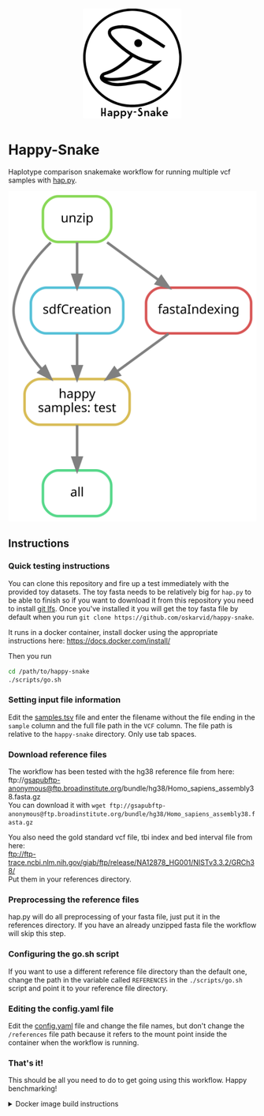 <h1 align="center">
  <br>
  <a href="https://github.com/oskarvid/happy-snake"><img src="https://raw.githubusercontent.com/oskarvid/happy-snake/master/.logo.svg?sanitize=true" alt="Happy-Snake" width="200"></a>
</h1>

# Happy-Snake
Haplotype comparison snakemake workflow for running multiple vcf samples with [hap.py](https://github.com/Illumina/hap.py/).

![happy snake dag](https://raw.githubusercontent.com/oskarvid/happy-snake/master/.dag.svg?sanitize=true)

## Instructions

### Quick testing instructions
You can clone this repository and fire up a test immediately with the provided toy datasets. The toy fasta needs to be relatively big for `hap.py` to be able to finish so if you want to download it from this repository you need to install [git lfs](https://git-lfs.github.com/). Once you've installed it you will get the toy fasta file by default when you run `git clone https://github.com/oskarvid/happy-snake`. 

It runs in a docker container, install docker using the appropriate instructions here: https://docs.docker.com/install/

Then you run
```bash
cd /path/to/happy-snake
./scripts/go.sh
```

### Setting input file information
Edit the [samples.tsv](https://raw.githubusercontent.com/oskarvid/happy-snake/master/samples.tsv) file and enter the filename without the file ending in the `sample` column and the full file path in the `VCF` column. The file path is relative to the `happy-snake` directory. Only use tab spaces.  

### Download reference files
The workflow has been tested with the hg38 reference file from here: ftp://gsapubftp-anonymous@ftp.broadinstitute.org/bundle/hg38/Homo_sapiens_assembly38.fasta.gz  
You can download it with `wget ftp://gsapubftp-anonymous@ftp.broadinstitute.org/bundle/hg38/Homo_sapiens_assembly38.fasta.gz`  

You also need the gold standard vcf file, tbi index and bed interval file from here:  
ftp://ftp-trace.ncbi.nlm.nih.gov/giab/ftp/release/NA12878_HG001/NISTv3.3.2/GRCh38/  
Put them in your references directory.  

### Preprocessing the reference files
hap.py will do all preprocessing of your fasta file, just put it in the references directory. If you have an already unzipped fasta file the workflow will skip this step.

### Configuring the go.sh script
If you want to use a different reference file directory than the default one, change the path in the variable called `REFERENCES` in the `./scripts/go.sh` script and point it to your reference file directory. 

### Editing the config.yaml file
Edit the [config.yaml](https://raw.githubusercontent.com/oskarvid/happy-snake/master/config.yaml) file and change the file names, but don't change the `/references` file path because it refers to the mount point inside the container when the workflow is running.

### That's it!
This should be all you need to do to get going using this workflow. Happy benchmarking!  


<details><summary>Docker image build instructions</summary>
<p>
The docker images was built by manually building the hap.py docker image by cloning the hap.py github repository, and then this manually built hap.py image was used as base image to build the snakemake docker image from the snakemake gitlabs repository. It's a bit hacky but there you go.
</p>
</details>
